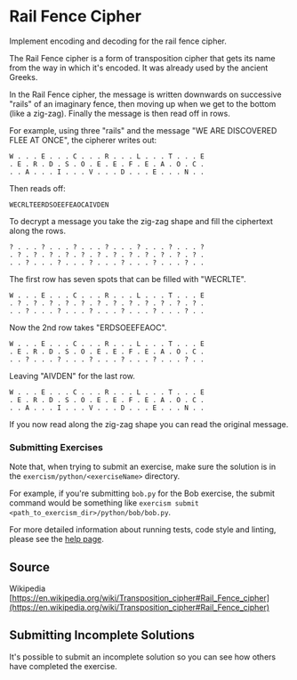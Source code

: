 # Rail Fence Cipher

Implement encoding and decoding for the rail fence cipher.

The Rail Fence cipher is a form of transposition cipher that gets its name from
the way in which it's encoded. It was already used by the ancient Greeks.

In the Rail Fence cipher, the message is written downwards on successive "rails"
of an imaginary fence, then moving up when we get to the bottom (like a zig-zag).
Finally the message is then read off in rows.

For example, using three "rails" and the message "WE ARE DISCOVERED FLEE AT ONCE",
the cipherer writes out:
```
W . . . E . . . C . . . R . . . L . . . T . . . E
. E . R . D . S . O . E . E . F . E . A . O . C .
. . A . . . I . . . V . . . D . . . E . . . N . .
```

Then reads off:
```
WECRLTEERDSOEEFEAOCAIVDEN
```


To decrypt a message you take the zig-zag shape and fill the ciphertext along the rows.
```
? . . . ? . . . ? . . . ? . . . ? . . . ? . . . ?
. ? . ? . ? . ? . ? . ? . ? . ? . ? . ? . ? . ? .
. . ? . . . ? . . . ? . . . ? . . . ? . . . ? . .
```

The first row has seven spots that can be filled with "WECRLTE".
```
W . . . E . . . C . . . R . . . L . . . T . . . E
. ? . ? . ? . ? . ? . ? . ? . ? . ? . ? . ? . ? .
. . ? . . . ? . . . ? . . . ? . . . ? . . . ? . .
```

Now the 2nd row takes "ERDSOEEFEAOC".
```
W . . . E . . . C . . . R . . . L . . . T . . . E
. E . R . D . S . O . E . E . F . E . A . O . C .
. . ? . . . ? . . . ? . . . ? . . . ? . . . ? . .
```

Leaving "AIVDEN" for the last row.
```
W . . . E . . . C . . . R . . . L . . . T . . . E
. E . R . D . S . O . E . E . F . E . A . O . C .
. . A . . . I . . . V . . . D . . . E . . . N . .
```

If you now read along the zig-zag shape you can read the original message.

### Submitting Exercises

Note that, when trying to submit an exercise, make sure the solution is in the `exercism/python/<exerciseName>` directory.

For example, if you're submitting `bob.py` for the Bob exercise, the submit command would be something like `exercism submit <path_to_exercism_dir>/python/bob/bob.py`.


For more detailed information about running tests, code style and linting,
please see the [help page](http://exercism.io/languages/python).

## Source

Wikipedia [https://en.wikipedia.org/wiki/Transposition_cipher#Rail_Fence_cipher](https://en.wikipedia.org/wiki/Transposition_cipher#Rail_Fence_cipher)

## Submitting Incomplete Solutions
It's possible to submit an incomplete solution so you can see how others have completed the exercise.
